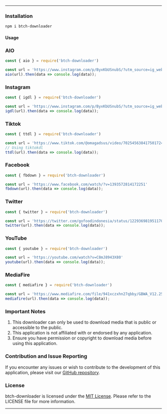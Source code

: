 ___

### Installation
```sh
npm i btch-downloader
```
#### Usage

### AIO
```js
const { aio } = require('btch-downloader')

const url = 'https://www.instagram.com/p/ByxKbUSnubS/?utm_source=ig_web_copy_link'
aio(url).then(data => console.log(data));
```
### Instagram
```js
const { igdl } = require('btch-downloader')

const url = 'https://www.instagram.com/p/ByxKbUSnubS/?utm_source=ig_web_copy_link'
igdl(url).then(data => console.log(data));
```
### Tiktok
```js
const { ttdl } = require('btch-downloader')

const url = 'https://www.tiktok.com/@omagadsus/video/7025456384175017243?is_from_webapp=1&sender_device=pc&web_id6982004129280116226'
// Using tiktokdl
ttdl(url).then(data => console.log(data));
```
### Facebook
```js
const { fbdown } = require('btch-downloader')

const url = 'https://www.facebook.com/watch/?v=1393572814172251'
fbdown(url).then(data => console.log(data));
```
### Twitter
```js
const { twitter } = require('btch-downloader')

const url = 'https://twitter.com/gofoodindonesia/status/1229369819511709697'
twitter(url).then(data => console.log(data));
```
### YouTube
```js
const { youtube } = require('btch-downloader')

const url = 'https://youtube.com/watch?v=C8mJ8943X80'
youtube(url).then(data => console.log(data));
```

### MediaFire
```js
const { mediafire } = require('btch-downloader')

const url = 'https://www.mediafire.com/file/941xczxhn27qbby/GBWA_V12.25FF-By.SamMods-.apk/file'
mediafire(url).then(data => console.log(data));
```
### Important Notes

1. This downloader can only be used to download media that is public or accessible to the public.
2. This application is not affiliated with or endorsed by any application.
3. Ensure you have permission or copyright to download media before using this application.

### Contribution and Issue Reporting

If you encounter any issues or wish to contribute to the development of this application, please visit our [GitHub repository](https://github.com/hostinger-bot/btch-downloader).

### License

btch-downloader is licensed under the [MIT License](https://github.com/hostinger-bot/btch-downloader/blob/main/LICENSE). Please refer to the LICENSE file for more information.
___
